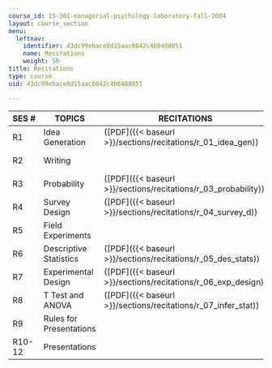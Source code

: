 ```yaml
---
course_id: 15-301-managerial-psychology-laboratory-fall-2004
layout: course_section
menu:
  leftnav:
    identifier: 43dc99ebace8d15aac0842c4b0488851
    name: Recitations
    weight: 50
title: Recitations
type: course
uid: 43dc99ebace8d15aac0842c4b0488851

---
```


| SES # | TOPICS | RECITATIONS | STUDENT NOTES |
| --- | --- | --- | --- |
| R1 | Idea Generation | ([PDF]({{< baseurl >}}/sections/recitations/r_01_idea_gen)) | ([PDF]({{< baseurl >}}/sections/recitations/rec1expdesign)) |
| R2 | Writing | &nbsp; | ([PDF]({{< baseurl >}}/sections/recitations/rec2writing1)) |
| R3 | Probability | ([PDF]({{< baseurl >}}/sections/recitations/r_03_probability)) | ([PDF]({{< baseurl >}}/sections/recitations/rec3probability)) |
| R4 | Survey Design | ([PDF]({{< baseurl >}}/sections/recitations/r_04_survey_d)) | ([PDF]({{< baseurl >}}/sections/recitations/rec4_survey_d)) |
| R5 | Field Experiments | &nbsp; | ([PDF]({{< baseurl >}}/sections/recitations/rec5field_exp)) |
| R6 | Descriptive Statistics | ([PDF]({{< baseurl >}}/sections/recitations/r_05_des_stats)) | ([PDF]({{< baseurl >}}/sections/recitations/rec6)) |
| R7 | Experimental Design | ([PDF]({{< baseurl >}}/sections/recitations/r_06_exp_design)) | ([PDF]({{< baseurl >}}/sections/recitations/rec7)) |
| R8 | T Test and ANOVA | ([PDF]({{< baseurl >}}/sections/recitations/r_07_infer_stat)) | ([PDF]({{< baseurl >}}/sections/recitations/rec8)) |
| R9 | Rules for Presentations | &nbsp; | ([PDF]({{< baseurl >}}/sections/recitations/rec9)) |
| R10-12 | Presentations | &nbsp; |